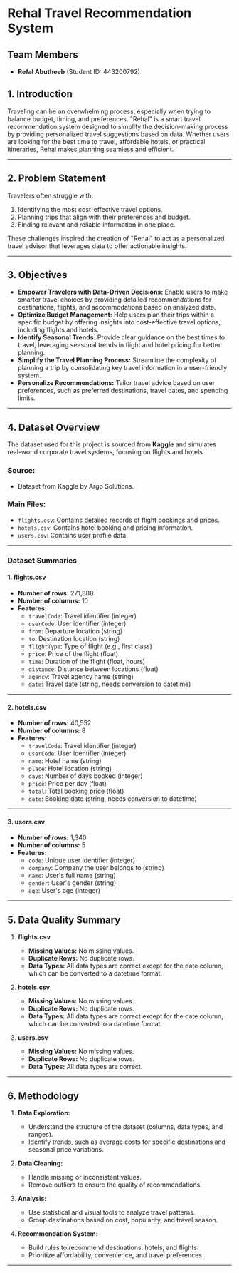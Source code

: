 # Rehal Travel Recommendation System

## Team Members 
- **Refal Abutheeb** (Student ID: 443200792)

## 1. Introduction  
Traveling can be an overwhelming process, especially when trying to balance budget, timing, and preferences. "Rehal" is a smart travel recommendation system designed to simplify the decision-making process by providing personalized travel suggestions based on data. Whether users are looking for the best time to travel, affordable hotels, or practical itineraries, Rehal makes planning seamless and efficient.

---

## 2. Problem Statement  
Travelers often struggle with:
1. Identifying the most cost-effective travel options.
2. Planning trips that align with their preferences and budget.
3. Finding relevant and reliable information in one place.

These challenges inspired the creation of "Rehal" to act as a personalized travel advisor that leverages data to offer actionable insights.

---

## 3. Objectives  
- **Empower Travelers with Data-Driven Decisions:** Enable users to make smarter travel choices by providing detailed recommendations for destinations, flights, and accommodations based on analyzed data.
- **Optimize Budget Management:** Help users plan their trips within a specific budget by offering insights into cost-effective travel options, including flights and hotels.
- **Identify Seasonal Trends:** Provide clear guidance on the best times to travel, leveraging seasonal trends in flight and hotel pricing for better planning.
- **Simplify the Travel Planning Process:** Streamline the complexity of planning a trip by consolidating key travel information in a user-friendly system.
- **Personalize Recommendations:** Tailor travel advice based on user preferences, such as preferred destinations, travel dates, and spending limits.

---

## 4. Dataset Overview  
The dataset used for this project is sourced from **Kaggle** and simulates real-world corporate travel systems, focusing on flights and hotels.

### **Source:**  
- Dataset from Kaggle by Argo Solutions.

### **Main Files:**  
- `flights.csv`: Contains detailed records of flight bookings and prices.  
- `hotels.csv`: Contains hotel booking and pricing information.  
- `users.csv`: Contains user profile data.

---

### **Dataset Summaries**

#### **1. flights.csv**  
- **Number of rows:** 271,888  
- **Number of columns:** 10  
- **Features:**  
  - `travelCode`: Travel identifier (integer)  
  - `userCode`: User identifier (integer)  
  - `from`: Departure location (string)  
  - `to`: Destination location (string)  
  - `flightType`: Type of flight (e.g., first class)  
  - `price`: Price of the flight (float)  
  - `time`: Duration of the flight (float, hours)  
  - `distance`: Distance between locations (float)  
  - `agency`: Travel agency name (string)  
  - `date`: Travel date (string, needs conversion to datetime)  

---

#### **2. hotels.csv**  
- **Number of rows:** 40,552  
- **Number of columns:** 8  
- **Features:**  
  - `travelCode`: Travel identifier (integer)  
  - `userCode`: User identifier (integer)  
  - `name`: Hotel name (string)  
  - `place`: Hotel location (string)  
  - `days`: Number of days booked (integer)  
  - `price`: Price per day (float)  
  - `total`: Total booking price (float)  
  - `date`: Booking date (string, needs conversion to datetime)  

---

#### **3. users.csv**  
- **Number of rows:** 1,340  
- **Number of columns:** 5  
- **Features:**  
  - `code`: Unique user identifier (integer)  
  - `company`: Company the user belongs to (string)  
  - `name`: User's full name (string)  
  - `gender`: User's gender (string)  
  - `age`: User's age (integer)  

---

## 5. Data Quality Summary  
1. **flights.csv**
   - **Missing Values:** No missing values.
   - **Duplicate Rows:** No duplicate rows.
   - **Data Types:** All data types are correct except for the date column, which can be converted to a datetime format.

2. **hotels.csv**
   - **Missing Values:** No missing values.
   - **Duplicate Rows:** No duplicate rows.
   - **Data Types:** All data types are correct except for the date column, which can be converted to a datetime format.

3. **users.csv**
   - **Missing Values:** No missing values.
   - **Duplicate Rows:** No duplicate rows.
   - **Data Types:** All data types are correct.

---

## 6. Methodology  
1. **Data Exploration:**  
   - Understand the structure of the dataset (columns, data types, and ranges).
   - Identify trends, such as average costs for specific destinations and seasonal price variations.

2. **Data Cleaning:**  
   - Handle missing or inconsistent values.
   - Remove outliers to ensure the quality of recommendations.

3. **Analysis:**  
   - Use statistical and visual tools to analyze travel patterns.
   - Group destinations based on cost, popularity, and travel season.

4. **Recommendation System:**  
   - Build rules to recommend destinations, hotels, and flights.
   - Prioritize affordability, convenience, and travel preferences.

---
